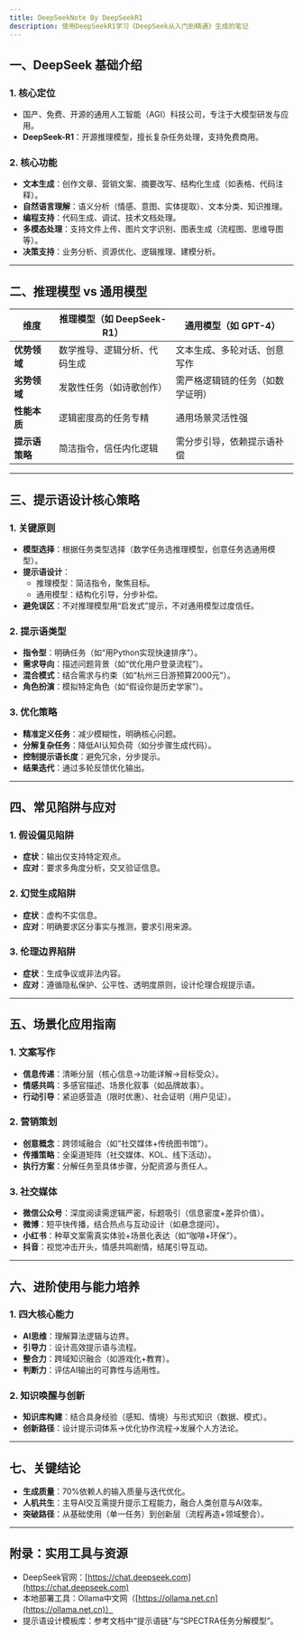 ```yaml
---
title: DeepSeekNote By DeepSeekR1
description: 使用DeepSeekR1学习《DeepSeek从入门到精通》生成的笔记
---
```



## 一、DeepSeek 基础介绍

### 1. 核心定位
- 国产、免费、开源的通用人工智能（AGI）科技公司，专注于大模型研发与应用。
- **DeepSeek-R1**：开源推理模型，擅长复杂任务处理，支持免费商用。

### 2. 核心功能
- **文本生成**：创作文章、营销文案、摘要改写、结构化生成（如表格、代码注释）。
- **自然语言理解**：语义分析（情感、意图、实体提取）、文本分类、知识推理。
- **编程支持**：代码生成、调试、技术文档处理。
- **多模态处理**：支持文件上传、图片文字识别、图表生成（流程图、思维导图等）。
- **决策支持**：业务分析、资源优化、逻辑推理、建模分析。

---

## 二、推理模型 vs 通用模型

| **维度**       | **推理模型**（如 DeepSeek-R1）        | **通用模型**（如 GPT-4）        |
|----------------|-------------------------------------|--------------------------------|
| **优势领域**    | 数学推导、逻辑分析、代码生成          | 文本生成、多轮对话、创意写作      |
| **劣势领域**    | 发散性任务（如诗歌创作）              | 需严格逻辑链的任务（如数学证明）  |
| **性能本质**    | 逻辑密度高的任务专精                  | 通用场景灵活性强                |
| **提示语策略**  | 简洁指令，信任内化逻辑                | 需分步引导，依赖提示语补偿        |

---

## 三、提示语设计核心策略

### 1. 关键原则
- **模型选择**：根据任务类型选择（数学任务选推理模型，创意任务选通用模型）。
- **提示语设计**：
  - 推理模型：简洁指令，聚焦目标。
  - 通用模型：结构化引导，分步补偿。
- **避免误区**：不对推理模型用“启发式”提示，不对通用模型过度信任。

### 2. 提示语类型
- **指令型**：明确任务（如“用Python实现快速排序”）。
- **需求导向**：描述问题背景（如“优化用户登录流程”）。
- **混合模式**：结合需求与约束（如“杭州三日游预算2000元”）。
- **角色扮演**：模拟特定角色（如“假设你是历史学家”）。

### 3. 优化策略
- **精准定义任务**：减少模糊性，明确核心问题。
- **分解复杂任务**：降低AI认知负荷（如分步骤生成代码）。
- **控制提示语长度**：避免冗余，分步提示。
- **结果迭代**：通过多轮反馈优化输出。

---

## 四、常见陷阱与应对

### 1. 假设偏见陷阱
- **症状**：输出仅支持特定观点。
- **应对**：要求多角度分析，交叉验证信息。

### 2. 幻觉生成陷阱
- **症状**：虚构不实信息。
- **应对**：明确要求区分事实与推测，要求引用来源。

### 3. 伦理边界陷阱
- **症状**：生成争议或非法内容。
- **应对**：遵循隐私保护、公平性、透明度原则，设计伦理合规提示语。

---

## 五、场景化应用指南

### 1. 文案写作
- **信息传递**：清晰分层（核心信息→功能详解→目标受众）。
- **情感共鸣**：多感官描述、场景化叙事（如品牌故事）。
- **行动引导**：紧迫感营造（限时优惠）、社会证明（用户见证）。

### 2. 营销策划
- **创意概念**：跨领域融合（如“社交媒体+传统图书馆”）。
- **传播策略**：全渠道矩阵（社交媒体、KOL、线下活动）。
- **执行方案**：分解任务至具体步骤，分配资源与责任人。

### 3. 社交媒体
- **微信公众号**：深度阅读需逻辑严密，标题吸引（信息密度+差异价值）。
- **微博**：短平快传播，结合热点与互动设计（如悬念提问）。
- **小红书**：种草文案需真实体验+场景化表达（如“咖啡+环保”）。
- **抖音**：视觉冲击开头，情感共鸣剧情，结尾引导互动。

---

## 六、进阶使用与能力培养

### 1. 四大核心能力
- **AI思维**：理解算法逻辑与边界。
- **引导力**：设计高效提示语与流程。
- **整合力**：跨域知识融合（如游戏化+教育）。
- **判断力**：评估AI输出的可靠性与适用性。

### 2. 知识唤醒与创新
- **知识库构建**：结合具身经验（感知、情境）与形式知识（数据、模式）。
- **创新路径**：设计提示词体系→优化协作流程→发展个人方法论。

---

## 七、关键结论

- **生成质量**：70%依赖人的输入质量与迭代优化。
- **人机共生**：主导AI交互需提升提示工程能力，融合人类创意与AI效率。
- **突破路径**：从基础使用（单一任务）到创新层（流程再造+领域整合）。

---

## 附录：实用工具与资源

- DeepSeek官网：[https://chat.deepseek.com](https://chat.deepseek.com)
- 本地部署工具：Ollama中文网（[https://ollama.net.cn](https://ollama.net.cn)）
- 提示语设计模板库：参考文档中“提示语链”与“SPECTRA任务分解模型”。